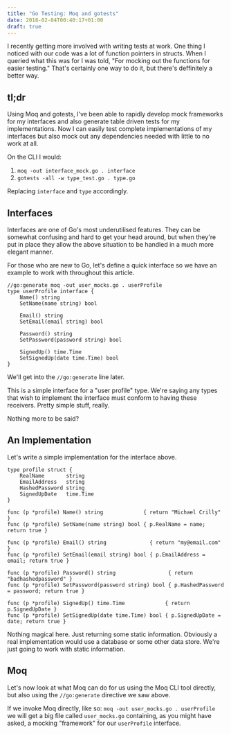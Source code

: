 ```yaml
---
title: "Go Testing: Moq and gotests"
date: 2018-02-04T00:40:17+01:00
draft: true
---
```


I recently getting more involved with writing tests at work. One thing I noticed with our code was a lot of function pointers in structs. When I queried what this was for I was told, "For mocking out the functions for easier testing." That's certainly one way to do it, but there's deffinitely a better way.

## tl;dr
Using Moq and gotests, I've been able to rapidly develop mock frameworks for my interfaces and also generate table driven tests for my implementations. Now I can easily test complete implementations of my interfaces but also mock out any dependencies needed with little to no work at all.

On the CLI I would:

1. `moq -out interface_mock.go . interface`
1. `gotests -all -w type_test.go . type.go`

Replacing `interface` and `type` accordingly.

## Interfaces
Interfaces are one of Go's most underutilised features. They can be somewhat confusing and hard to get your head around, but when they're put in place they allow the above situation to be handled in a much more elegant manner. 

For those who are new to Go, let's define a quick interface so we have an example to work with throughout this article.

```
//go:generate moq -out user_mocks.go . userProfile
type userProfile interface {
	Name() string
	SetName(name string) bool

	Email() string
	SetEmail(email string) bool

	Password() string
	SetPassword(password string) bool

	SignedUp() time.Time
	SetSignedUp(date time.Time) bool
}
```

We'll get into the `//go:generate` line later.

This is a simple interface for a "user profile" type. We're saying any types that wish to implement the interface must conform to having these receivers. Pretty simple stuff, really. 

Nothing more to be said?

## An Implementation
Let's write a simple implementation for the interface above.

```
type profile struct {
	RealName       string
	EmailAddress   string
	HashedPassword string
	SignedUpDate   time.Time
}

func (p *profile) Name() string             { return "Michael Crilly" }
func (p *profile) SetName(name string) bool { p.RealName = name; return true }

func (p *profile) Email() string              { return "my@email.com" }
func (p *profile) SetEmail(email string) bool { p.EmailAddress = email; return true }

func (p *profile) Password() string                 { return "badhashedpassword" }
func (p *profile) SetPassword(password string) bool { p.HashedPassword = password; return true }

func (p *profile) SignedUp() time.Time             { return p.SignedUpDate }
func (p *profile) SetSignedUp(date time.Time) bool { p.SignedUpDate = date; return true }
```

Nothing magical here. Just returning some static information. Obviously a real implementation would use a database or some other data store. We're just going to work with static information.

## Moq
Let's now look at what Moq can do for us using the Moq CLI tool directly, but also using the `//go:generate` directive we saw above.

If we invoke Moq directly, like so: `moq -out user_mocks.go . userProfile` we will get a big file called `user_mocks.go` containing, as you might have asked, a mocking "framework" for our `userProfile` interface.
